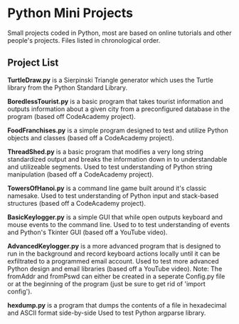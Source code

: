 # Python Mini Projects
Small projects coded in Python, most are based on online tutorials and other people's projects. Files listed in chronological order.

## Project List
**TurtleDraw.py** is a Sierpinski Triangle generator which uses the Turtle library from the Python Standard Library.

**BoredlessTourist.py** is a basic program that takes tourist information and outputs information about a given city from a preconfigured database in the program (based off CodeAcademy project).

**FoodFranchises.py** is a simple program designed to test and utilize Python objects and classes (based off a CodeAcademy project).

**ThreadShed.py** is a basic program that modifies a very long string standardized output and breaks the information down in to understandable and utilizeable segments. Used to test understanding of Python string manipulation (based off a CodeAcademy project).

**TowersOfHanoi.py** is a command line game built around it's classic namesake. Used to test understanding of Python input and stack-based structures (based off a CodeAcademy project).

**BasicKeylogger.py** is a simple GUI that while open outputs keyboard and mouse events to the command line. Used to to test understanding of events and Python's Tkinter GUI (based off a YouTube video).

**AdvancedKeylogger.py** is a more advanced program that is designed to run in the background and record keyboard actions locally until it can be exfiltrated to a programmed email account. Used to test more advanced Python design and email libraries (based off a YouTube video). Note: The fromAddr and fromPswd can either be created in a seperate Config.py file or at the beginning of the program (just be sure to get rid of 'import config').

**hexdump.py** is a program that dumps the contents of a file in hexadecimal and ASCII format side-by-side Used to test Python argparse library.
